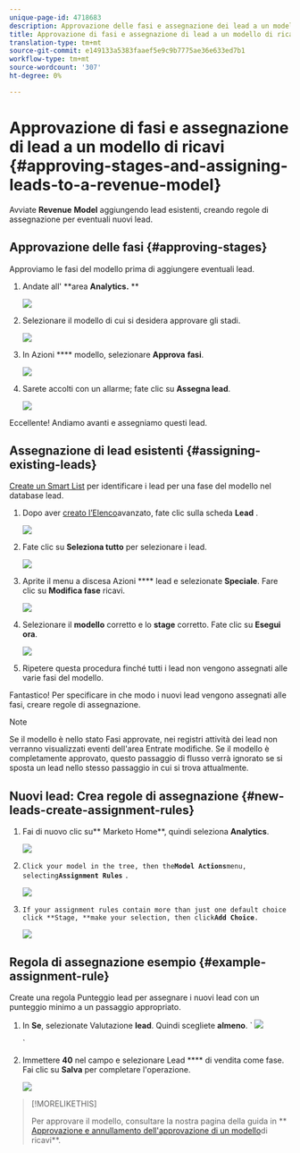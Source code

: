 ```yaml
---
unique-page-id: 4718683
description: Approvazione delle fasi e assegnazione dei lead a un modello di ricavi - Documenti Marketo - Documentazione prodotto
title: Approvazione di fasi e assegnazione di lead a un modello di ricavi
translation-type: tm+mt
source-git-commit: e149133a5383faaef5e9c9b7775ae36e633ed7b1
workflow-type: tm+mt
source-wordcount: '307'
ht-degree: 0%

---
```



# Approvazione di fasi e assegnazione di lead a un modello di ricavi {#approving-stages-and-assigning-leads-to-a-revenue-model}

Avviate **Revenue** **Model** aggiungendo lead esistenti, creando regole di assegnazione per eventuali nuovi lead.

## Approvazione delle fasi {#approving-stages}

Approviamo le fasi del modello prima di aggiungere eventuali lead.

1. Andate all&#39; **area **Analytics.** **

   ![](assets/image2015-4-28-17-3a8-3a8.png)

1. Selezionare il modello di cui si desidera approvare gli stadi.

   ![](assets/image2015-4-28-17-3a10-3a3.png)

1. In Azioni **** modello, selezionare **Approva** **fasi**.

   ![](assets/image2015-4-28-17-3a12-3a37.png)

1. Sarete accolti con un allarme; fate clic su **Assegna lead**.

   ![](assets/image2015-4-28-17-3a5-3a39.png)

Eccellente! Andiamo avanti e assegniamo questi lead.

## Assegnazione di lead esistenti {#assigning-existing-leads}

[Create un Smart List](../../../../product-docs/core-marketo-concepts/smart-lists-and-static-lists/creating-a-smart-list/create-a-smart-list.md) per identificare i lead per una fase del modello nel database lead.

1. Dopo aver [creato l’Elenco](../../../../product-docs/core-marketo-concepts/smart-lists-and-static-lists/creating-a-smart-list/create-a-smart-list.md)avanzato, fate clic sulla scheda **Lead** .

   ![](assets/image2015-4-29-11-3a37-3a30.png)

1. Fate clic su **Seleziona tutto** per selezionare i lead.

   ![](assets/image2015-4-29-11-3a39-3a39.png)

1. Aprite il menu a discesa Azioni **** lead e selezionate **Speciale**. Fare clic su **Modifica fase** ricavi.

   ![](assets/image2015-4-29-11-3a40-3a38.png)

1. Selezionare il **modello** corretto e lo **stage** corretto. Fate clic su **Esegui ora**.

   ![](assets/image2015-4-29-11-3a43-3a41.png)

1. Ripetere questa procedura finché tutti i lead non vengono assegnati alle varie fasi del modello.

Fantastico! Per specificare in che modo i nuovi lead vengono assegnati alle fasi, creare regole di assegnazione.

>[!NOTE]
>
>Se il modello è nello stato Fasi approvate, nei registri attività dei lead non verranno visualizzati eventi dell&#39;area Entrate modifiche. Se il modello è completamente approvato, questo passaggio di flusso verrà ignorato se si sposta un lead nello stesso passaggio in cui si trova attualmente.

## Nuovi lead: Crea regole di assegnazione  {#new-leads-create-assignment-rules}

1. Fai di nuovo clic su** Marketo Home**, quindi seleziona **Analytics**.

   ![](assets/image2015-4-28-17-3a8-3a8.png)

1. `Click your model in the tree, then the`**`Model Actions`**`menu, selecting`**`Assignment Rules`** `.`

   ![](assets/image2015-4-29-11-3a52-3a17.png)

1. `If your assignment rules contain more than just one default choice click **Stage, **make your selection, then click`**`Add Choice`**`.`

   ![](assets/image2015-4-29-12-3a5-3a46.png)

## Regola di assegnazione esempio {#example-assignment-rule}

Create una regola Punteggio lead per assegnare i nuovi lead con un punteggio minimo a un passaggio appropriato.

1. In **Se**, selezionate Valutazione **lead**. Quindi scegliete **almeno**.
` ![](assets/image2015-4-29-13-3a27-3a8.png)

   `

1. Immettere **40** nel campo e selezionare Lead **** di vendita come fase. Fai clic su **Salva** per completare l&#39;operazione.

   ![](assets/image2015-4-29-14-3a4-3a23.png)

>[!MORELIKETHIS]
>
>Per approvare il modello, consultare la nostra pagina della guida in ** [Approvazione e annullamento dell&#39;approvazione di un modello](approve-unapprove-a-revenue-model.md)di ricavi**.

